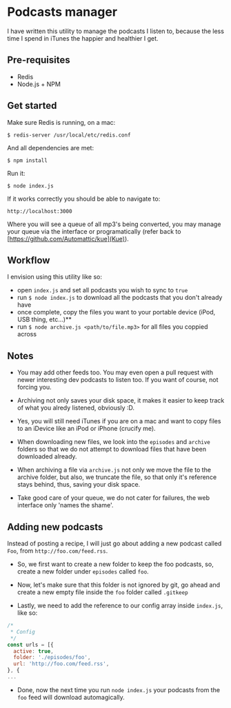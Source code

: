 # Podcasts manager

I have written this utility to manage the podcasts I listen to, because the less
time I spend in iTunes the happier and healthier I get.


## Pre-requisites

- Redis
- Node.js + NPM


## Get started

Make sure Redis is running, on a mac:

    $ redis-server /usr/local/etc/redis.conf

And all dependencies are met:

    $ npm install

Run it:

    $ node index.js

If it works correctly you should be able to navigate to:

    http://localhost:3000

Where you will see a queue of all mp3's being converted, you may manage your
queue via the interface or programatically (refer back to
[https://github.com/Automattic/kue](Kue)).


## Workflow

I envision using this utility like so:

- open `index.js` and set all podcasts you wish to sync to `true`
- run `$ node index.js` to download all the podcasts that you don't already have
- once complete, copy the files you want to your portable device (iPod, USB
thing, etc...)**
- run `$ node archive.js <path/to/file.mp3>` for all files you coppied across


## Notes

- You may add other feeds too. You may even open a pull request with newer
interesting dev podcasts to listen too. If you want of course, not forcing you.

- Archiving not only saves your disk space, it makes it easier to keep track of
what you alredy listened, obviously :D.

- Yes, you will still need iTunes if you are on a mac and want to copy files to
an iDevice like an iPod or iPhone (crucify me).

- When downloading new files, we look into the `episodes` and `archive` folders
so that we do not attempt to download files that have been downloaded already.

- When archiving a file via `archive.js` not only we move the file to the
archive folder, but also, we truncate the file, so that only it's reference
stays behind, thus, saving your disk space.

- Take good care of your queue, we do not cater for failures, the web interface
only 'names the shame'.


## Adding new podcasts

Instead of posting a recipe, I will just go about adding a new podcast called
`Foo`, from `http://foo.com/feed.rss`.

- So, we first want to create a new folder to keep the foo podcasts, so, create
a new folder under `episodes` called `foo`.

- Now, let's make sure that this folder is not ignored by git, go ahead and
create a new empty file inside the `foo` folder called `.gitkeep`

- Lastly, we need to add the reference to our config array inside `index.js`,
like so:

```js
/*
 * Config
 */
const urls = [{
  active: true,
  folder: './episodes/foo',
  url: 'http://foo.com/feed.rss',
}, {
...
```

- Done, now the next time you run `node index.js` your podcasts from the `foo`
feed will download automagically.
